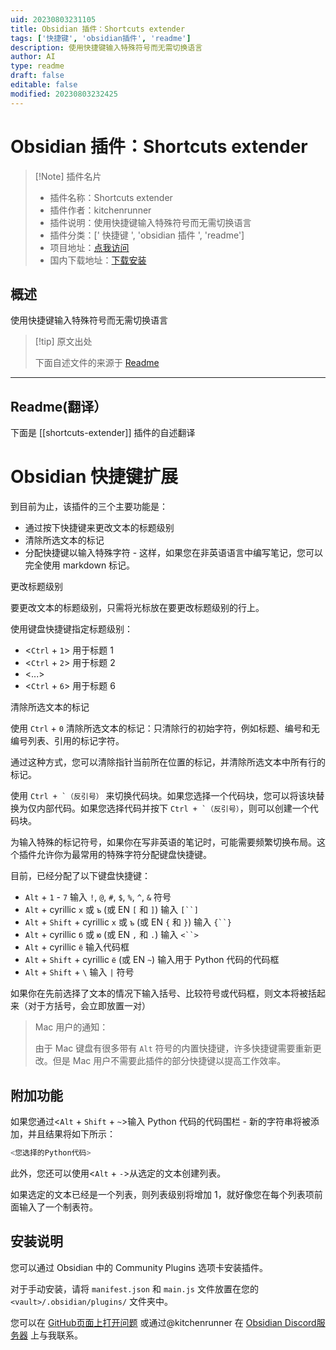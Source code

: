 ```yaml
---
uid: 20230803231105
title: Obsidian 插件：Shortcuts extender
tags: ['快捷键', 'obsidian插件', 'readme']
description: 使用快捷键输入特殊符号而无需切换语言
author: AI
type: readme
draft: false
editable: false
modified: 20230803232425
---
```


# Obsidian 插件：Shortcuts extender

> [!Note] 插件名片
> - 插件名称：Shortcuts extender
> - 插件作者：kitchenrunner
> - 插件说明：使用快捷键输入特殊符号而无需切换语言
> - 插件分类：[' 快捷键 ', 'obsidian 插件 ', 'readme']
> - 项目地址：[点我访问](https://github.com/ryjjin/Obsidian-shortcuts-extender)
> - 国内下载地址：[下载安装](https://pkmer.cn/products/plugin/pluginMarket/?shortcuts-extender)

## 概述

使用快捷键输入特殊符号而无需切换语言

> [!tip] 原文出处
>
>下面自述文件的来源于 [Readme](https://ghproxy.net/https://raw.githubusercontent.com/ryjjin/Obsidian-shortcuts-extender/master/README.md)
>

---

## Readme(翻译）

下面是 [[shortcuts-extender]] 插件的自述翻译

# Obsidian 快捷键扩展

到目前为止，该插件的三个主要功能是：

- 通过按下快捷键来更改文本的标题级别
- 清除所选文本的标记
- 分配快捷键以输入特殊字符 - 这样，如果您在非英语语言中编写笔记，您可以完全使用 markdown 标记。

更改标题级别

要更改文本的标题级别，只需将光标放在要更改标题级别的行上。

使用键盘快捷键指定标题级别：

- <`Ctrl` + `1`> 用于标题 1
- <`Ctrl` + `2`> 用于标题 2
- <...>
- <`Ctrl` + `6`> 用于标题 6

清除所选文本的标记

使用 `Ctrl` + `0` 清除所选文本的标记：只清除行的初始字符，例如标题、编号和无编号列表、引用的标记字符。

通过这种方式，您可以清除指针当前所在位置的标记，并清除所选文本中所有行的标记。

使用 ``Ctrl + `（反引号）`` 来切换代码块。如果您选择一个代码块，您可以将该块替换为仅内部代码。如果您选择代码并按下 ``Ctrl + `（反引号）``，则可以创建一个代码块。

为输入特殊的标记符号，如果你在写非英语的笔记时，可能需要频繁切换布局。这个插件允许你为最常用的特殊字符分配键盘快捷键。

目前，已经分配了以下键盘快捷键：

- `Alt` + `1` - `7` 输入 `!`, `@`, `#`, `$`, `%`, `^`, `&` 符号
- `Alt` + cyrillic `х` 或 `ъ` (或 EN `[` 和 `]`) 输入 `[``]`
- `Alt` + `Shift` + cyrillic `х` 或 `ъ` (或 EN `{` 和 `}`) 输入 `{``}`
- `Alt` + cyrillic `б` 或 `ю` (或 EN `,` 和 `.`) 输入 `<``>`
- `Alt` + cyrillic `ё` 输入代码框
- `Alt` + `Shift` + cyrillic `ё` (或 EN `~`) 输入用于 Python 代码的代码框
- `Alt` + `Shift` + `\` 输入 `|` 符号

如果你在先前选择了文本的情况下输入括号、比较符号或代码框，则文本将被括起来（对于方括号，会立即放置一对）

> Mac 用户的通知：
>
> 由于 Mac 键盘有很多带有 `Alt` 符号的内置快捷键，许多快捷键需要重新更改。但是 Mac 用户不需要此插件的部分快捷键以提高工作效率。

## 附加功能

如果您通过<`Alt` + `Shift` + `~`>输入 Python 代码的代码围栏 - 新的字符串将被添加，并且结果将如下所示：

```py
<您选择的Python代码>
```

此外，您还可以使用<`Alt` + `-`>从选定的文本创建列表。

如果选定的文本已经是一个列表，则列表级别将增加 1，就好像您在每个列表项前面输入了一个制表符。

## 安装说明

您可以通过 Obsidian 中的 Community Plugins 选项卡安装插件。

对于手动安装，请将 `manifest.json` 和 `main.js` 文件放置在您的 `<vault>/.obsidian/plugins/` 文件夹中。

您可以在 [GitHub页面上打开问题](https://github.com/ryjjin/Obsidian-shortcuts-extender/issues) 或通过@kitchenrunner 在 [Obsidian Discord服务器](https://discord.com/?utm_source=Discord%20Widget&utm_medium=Logo) 上与我联系。
